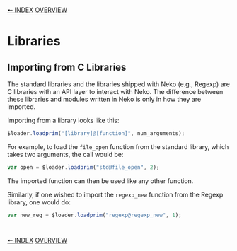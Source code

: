 [🠔 INDEX](index.md) [OVERVIEW](overview.md)
#

# Libraries

## Importing from C Libraries

The standard libraries and the libraries shipped with Neko (e.g., Regexp) are C libraries with an API layer to interact with Neko. The difference between these libraries and modules written in Neko is only in how they are imported.

Importing from a library looks like this:

```js
$loader.loadprim("[library]@[function]", num_arguments);
```

For example, to load the `file_open` function from the standard library, which takes two arguments, the call would be:

```js
var open = $loader.loadprim("std@file_open", 2);
```

The imported function can then be used like any other function.

Similarly, if one wished to import the `regexp_new` function from the Regexp library, one would do:

```js
var new_reg = $loader.loadprim("regexp@regexp_new", 1);
```

#
[🠔 INDEX](index.md) [OVERVIEW](overview.md)